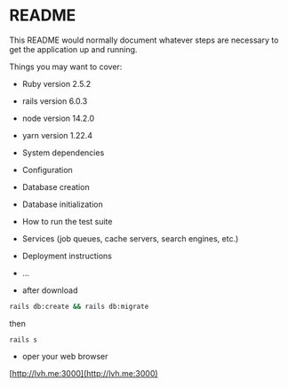 # README

This README would normally document whatever steps are necessary to get the
application up and running.

Things you may want to cover:

* Ruby version 2.5.2

* rails version 6.0.3

* node version 14.2.0

* yarn version 1.22.4

* System dependencies

* Configuration

* Database creation

* Database initialization

* How to run the test suite

* Services (job queues, cache servers, search engines, etc.)

* Deployment instructions

* ...

* after download

```bash
rails db:create && rails db:migrate
```
then 

```
rails s
```

* oper your web browser

[http://lvh.me:3000](http://lvh.me:3000)



